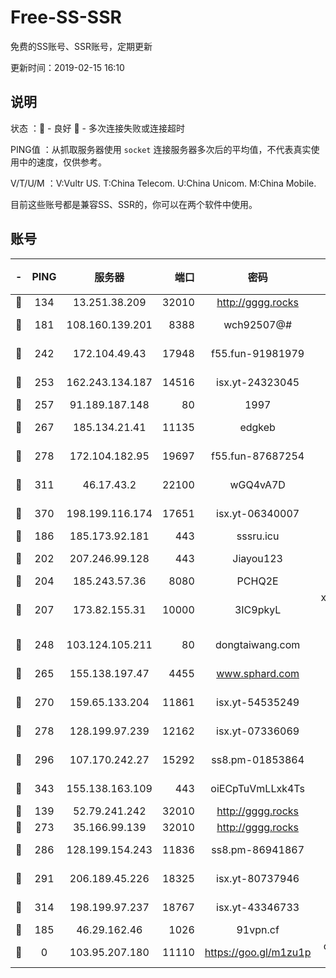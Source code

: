 # Free-SS-SSR

免费的SS账号、SSR账号，定期更新

更新时间：2019-02-15 16:10

## 说明

状态     ：🙂 - 良好 🙁 - 多次连接失败或连接超时

PING值   ：从抓取服务器使用 `socket` 连接服务器多次后的平均值，不代表真实使用中的速度，仅供参考。

V/T/U/M  ：V:Vultr US. T:China Telecom. U:China Unicom. M:China Mobile.

目前这些账号都是兼容SS、SSR的，你可以在两个软件中使用。

## 账号

|-|PING|服务器|端口|密码|加密方式|区域|V/T/U/M|
|:----:|:----:|:-----:|-----:|:----:|:----:|:----:|:----:|
|🙂|134|13.251.38.209|32010|http://gggg.rocks|chacha20|SG|8↑/10↑/8↑/9↑|
|🙂|181|108.160.139.201|8388|wch92507@#|aes-256-cfb|JP|8↓/10↑/10↑/10↑|
|🙂|242|172.104.49.43|17948|f55.fun-91981979|aes-256-cfb|SG|10↑/10↑/9↓/10↑|
|🙂|253|162.243.134.187|14516|isx.yt-24323045|aes-256-cfb|US|9↑/10↑/9↑/10↑|
|🙂|257|91.189.187.148|80|1997|chacha20|US|10↑/10↑/10↑/10↑|
|🙂|267|185.134.21.41|11135|edgkeb|aes-256-cfb|GB|10↑/10↑/10↑/10↑|
|🙂|278|172.104.182.95|19697|f55.fun-87687254|aes-256-cfb|SG|9↑/10↑/9↓/10↑|
|🙂|311|46.17.43.2|22100|wGQ4vA7D|aes-256-gcm|RU|4↓/10↑/10↑/10↑|
|🙂|370|198.199.116.174|17651|isx.yt-06340007|aes-256-cfb|US|9↑/9↑/8↑/9↑|
|🙂|186|185.173.92.181|443|sssru.icu|rc4-md5|RU|10↑/10↑/10↑/10↑|
|🙂|202|207.246.99.128|443|Jiayou123|aes-256-cfb|US|10↑/10↑/10↑/10↑|
|🙂|204|185.243.57.36|8080|PCHQ2E|rc4-md5|US|10↑/8↑/7↑/7↑|
|🙂|207|173.82.155.31|10000|3IC9pkyL|xchacha20-ietf-poly1305|US|10↑/10↑/10↑/10↑|
|🙂|248|103.124.105.211|80|dongtaiwang.com|aes-256-cfb|US|10↑/10↑/10↑/10↑|
|🙂|265|155.138.197.47|4455|www.sphard.com|aes-256-cfb|US|7↓/10↑/8↓/10↑|
|🙂|270|159.65.133.204|11861|isx.yt-54535249|aes-256-cfb|SG|9↑/10↑/9↑/10↑|
|🙂|278|128.199.97.239|12162|isx.yt-07336069|aes-256-cfb|SG|9↑/10↑/9↑/10↑|
|🙂|296|107.170.242.27|15292|ss8.pm-01853864|aes-256-cfb|US|10↑/10↑/9↓/10↑|
|🙂|343|155.138.163.109|443|oiECpTuVmLLxk4Ts|aes-256-cfb|US|4↓/10↑/10↑/10↑|
|🙂|139|52.79.241.242|32010|http://gggg.rocks|chacha20|KR|10↑/9↑/9↑/9↑|
|🙂|273|35.166.99.139|32010|http://gggg.rocks|chacha20|US|9↑/8↓/9↓/9↑|
|🙂|286|128.199.154.243|11836|ss8.pm-86941867|aes-256-cfb|SG|10↑/10↑/9↓/10↑|
|🙂|291|206.189.45.226|18325|isx.yt-80737946|aes-256-cfb|SG|9↑/10↑/9↑/10↑|
|🙂|314|198.199.97.237|18767|isx.yt-43346733|aes-256-cfb|US|9↑/10↑/9↑/10↑|
|🙁|185|46.29.162.46|1026|91vpn.cf|rc4-md5|RU|9↑/10↑/9↑/10↑|
|🙁|0|103.95.207.180|11110|https://goo.gl/m1zu1p|chacha20-ietf|US|3↓/3↓/6↑/5↓|
